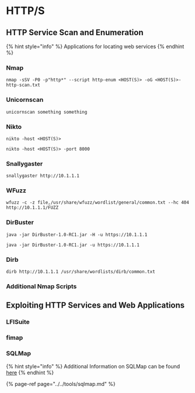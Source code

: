 # HTTP/S

## **HTTP Service Scan and Enumeration**

{% hint style="info" %}
Applications for locating web services
{% endhint %}

### Nmap

```text
﻿nmap -sSV -P0 -p"http*" --script http-enum <HOST(S)> -oG <HOST(S)>-http-scan.txt
```

### **Unicornscan**

```text
unicornscan something something
```

### **Nikto**

```text
﻿nikto -host <HOST(S)>
```

```text
nikto -host <HOST(S)> -port 8000
```

### **Snallygaster**

```text
snallygaster http://10.1.1.1
```

### **WFuzz**

```text
wfuzz -c -z file,/usr/share/wfuzz/wordlist/general/common.txt --hc 404 http://10.1.1.1/FUZZ
```

### **DirBuster**

```text
java -jar DirBuster-1.0-RC1.jar -H -u https://10.1.1.1
```

```text
java -jar DirBuster-1.0-RC1.jar -u https://10.1.1.1
```

### **Dirb**

```text
dirb http://10.1.1.1 /usr/share/wordlists/dirb/common.txt
```

### Additional Nmap Scripts

## Exploiting HTTP Services and Web Applications

### LFISuite

### fimap

### SQLMap

{% hint style="info" %}
Additional Information on SQLMap can be found [here](https://bloodshot.gitbook.io/manual/tools/burp-suite)
{% endhint %}

{% page-ref page="../../tools/sqlmap.md" %}



